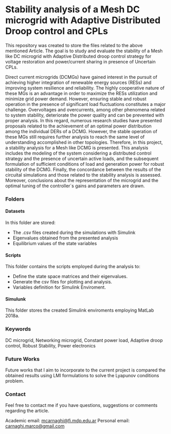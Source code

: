 # Stability analysis of a Mesh DC microgrid with Adaptive Distributed Droop control and CPLs

This repository was created to store the files related to the above mentioned Article.
The goal is to study and evaluate the stability of a Mesh like DC microgrid with Adaptive Distributed droop control strategy for voltage restoration and power/current sharing in presence of Uncertain CPLs.

Direct current microgrids (DCMGs) have gained interest in the pursuit of achieving higher integration of renewable energy sources (RESs) and improving system resilience and reliability. The highly cooperative nature of these MGs is an advantage in order to maximize the RESs utilization and minimize grid power demand. However, ensuring stable and robust operation in the presence of significant load fluctuations constitutes a major challenge. Overvoltages and overcurrents, among other phenomena related to system stability, deteriorate the power quality and can be prevented with proper analysis. In this regard, numerous research studies have presented proposals related to the achievement of an optimal power distribution among the individual DERs of a DCMG.
However, the stable operation of these MGs still requires further analysis to reach the same level of understanding accomplished in other topologies. Therefore, in this project, a stability analysis for a Mesh like DCMG is presented. This analysis includes the modeling of the system considering a distributed control strategy and the presence of uncertain active loads, and the subsequent formulation of sufficient conditions of load and generation power for robust stability of the DCMG. Finally, the concordance between the results of the circuital simulations and those related to the stability analysis is assessed. Moreover, conclusions about the representation of the microgrid and the optimal tuning of the controller´s gains and parameters are drawn.

### Folders

#### Datasets
In this folder are stored:
+ The .csv files created during the simulations with Simulink
+ Eigenvalues obtained from the presented analysis
+ Equilibrium values of the state variables

#### Scripts
This folder contains the scripts employed during the analysis to:
+ Define the state space matrices and their eigenvalues.
+ Generate the csv files for plotting and analysis.
+ Variables definition for Simulink Enviroment.

#### Simulunk
This folder stores the created Simulink enviroments employing MatLab 2018a.


### Keywords

DC microgrid, Networking microgrid, Constant power load, Adaptive droop control, Robust Stability, Power electronics

### Future Works
Future works that I aim to incorporate to the current project is compared the obtained results using LMI formulations to solve the Lyapunov conditions problem.

### Contact

Feel free to contact me if you have questions, suggestions or comments regarding the article.

Academic email: mcarnaghi@fi.mdp.edu.ar
Personal email: carnaghi.marco@gmail.com
